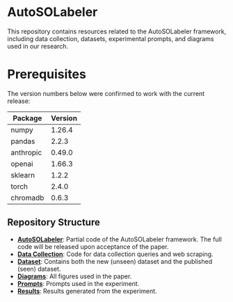 # AutoSOLabeler

This repository contains resources related to the AutoSOLabeler framework, including data collection, datasets, experimental prompts, and diagrams used in our research.

# Prerequisites

The version numbers below were confirmed to work with the current release:

| Package    | Version   |
|------------|----------|
| numpy      | 1.26.4   |
| pandas     | 2.2.3    |
| anthropic  | 0.49.0   |
| openai     | 1.66.3   |
| sklearn    | 1.2.2    |
| torch      | 2.4.0    |
| chromadb   | 0.6.3    |


## Repository Structure

- [**AutoSOLabeler**](./AutoSOLabeler): Partial code of the AutoSOLabeler framework. The full code will be released upon acceptance of the paper.
- [**Data Collection**](./Data%20Collection): Code for data collection queries and web scraping.
- [**Dataset**](./Dataset): Contains both the new (unseen) dataset and the published (seen) dataset.
- [**Diagrams**](./Diagrams): All figures used in the paper.
- [**Prompts**](./Prompts): Prompts used in the experiment.
- [**Results**](./Results): Results generated from the experiment.

